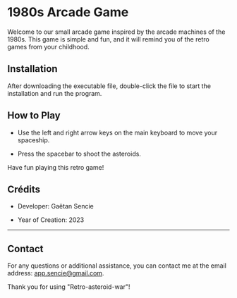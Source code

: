 # 1980s Arcade Game

Welcome to our small arcade game inspired by the arcade machines of the 1980s. This game is simple and fun, and it will remind you of the retro games from your childhood.

## Installation

After downloading the executable file, double-click the file to start the installation and run the program.

## How to Play

- Use the left and right arrow keys on the main keyboard to move your spaceship.

- Press the spacebar to shoot the asteroids.

Have fun playing this retro game!

## Crédits

- Developer: Gaëtan Sencie

- Year of Creation: 2023

---

## Contact

For any questions or additional assistance, you can contact me at the email address: app.sencie@gmail.com.

Thank you for using "Retro-asteroid-war"!
